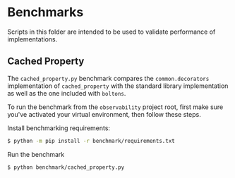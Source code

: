 # Benchmarks

Scripts in this folder are intended to be used to validate performance of implementations.

## Cached Property
The ``cached_property.py`` benchmark compares the ``common.decorators`` implementation of ``cached_property`` with
the standard library implementation as well as the one included with ``boltons``.

To run the benchmark from the ``observability`` project root, first make sure you've activated your virtual environment,
then follow these steps.

Install benchmarking requirements:
```bash
$ python -m pip install -r benchmark/requirements.txt
```

Run the benchmark
```bash
$ python benchmark/cached_property.py
```
